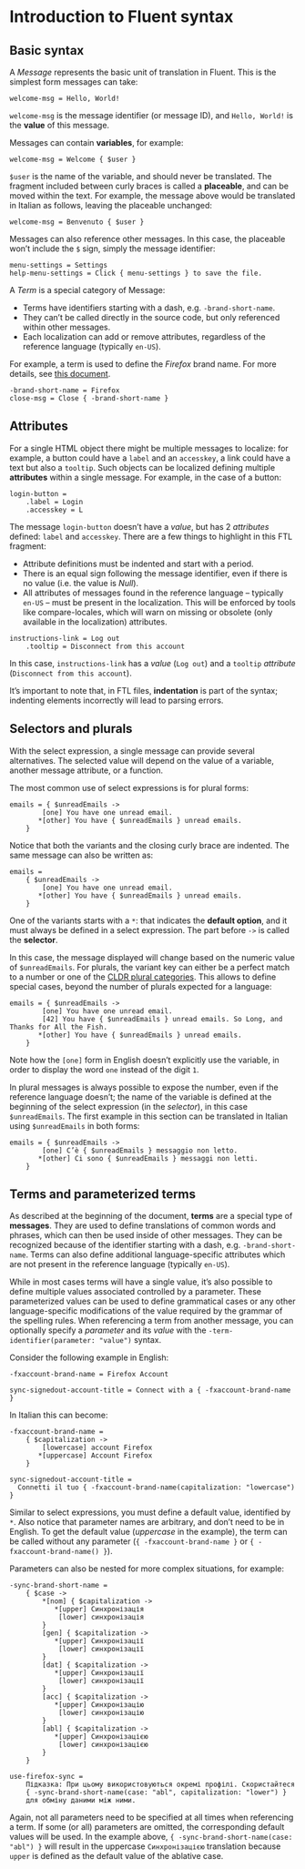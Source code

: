 # Introduction to Fluent syntax

## Basic syntax

A *Message* represents the basic unit of translation in Fluent. This is the simplest form messages can take:

```PROPERTIES
welcome-msg = Hello, World!
```

`welcome-msg` is the message identifier (or message ID), and `Hello, World!` is the **value** of this message.

Messages can contain **variables**, for example:

```PROPERTIES
welcome-msg = Welcome { $user }
```

`$user` is the name of the variable, and should never be translated. The fragment included between curly braces is called a **placeable**, and can be moved within the text. For example, the message above would be translated in Italian as follows, leaving the placeable unchanged:

```PROPERTIES
welcome-msg = Benvenuto { $user }
```

Messages can also reference other messages. In this case, the placeable won’t include the `$` sign, simply the message identifier:

```PROPERTIES
menu-settings = Settings
help-menu-settings = Click { menu-settings } to save the file.
```

A *Term* is a special category of Message:
* Terms have identifiers starting with a dash, e.g. `-brand-short-name`.
* They can’t be called directly in the source code, but only referenced within other messages.
* Each localization can add or remove attributes, regardless of the reference language (typically `en-US`).

For example, a term is used to define the *Firefox* brand name. For more details, see [this document](brand_names.md).

```PROPERTIES
-brand-short-name = Firefox
close-msg = Close { -brand-short-name }
```

## Attributes

For a single HTML object there might be multiple messages to localize: for example, a button could have a `label` and an `accesskey`, a link could have a text but also a `tooltip`. Such objects can be localized defining multiple **attributes** within a single message. For example, in the case of a button:

```PROPERTIES
login-button =
    .label = Login
    .accesskey = L
```

The message `login-button` doesn’t have a *value*, but has 2 *attributes* defined: `label` and `accesskey`. There are a few things to highlight in this FTL fragment:
* Attribute definitions must be indented and start with a period.
* There is an equal sign following the message identifier, even if there is no value (i.e. the value is *Null*).
* All attributes of messages found in the reference language – typically `en-US` – must be present in the localization. This will be enforced by tools like compare-locales, which will warn on missing or obsolete (only available in the localization) attributes.

```PROPERTIES
instructions-link = Log out
    .tooltip = Disconnect from this account
```

In this case, `instructions-link` has a *value* (`Log out`) and a `tooltip` *attribute* (`Disconnect from this account`).

It’s important to note that, in FTL files, **indentation** is part of the syntax; indenting elements incorrectly will lead to parsing errors.

## Selectors and plurals

With the select expression, a single message can provide several alternatives. The selected value will depend on the value of a variable, another message attribute, or a function.

The most common use of select expressions is for plural forms:

```PROPERTIES
emails = { $unreadEmails ->
        [one] You have one unread email.
       *[other] You have { $unreadEmails } unread emails.
    }
```

Notice that both the variants and the closing curly brace are indented. The same message can also be written as:

```PROPERTIES
emails =
    { $unreadEmails ->
        [one] You have one unread email.
       *[other] You have { $unreadEmails } unread emails.
    }
```

One of the variants starts with a `*`: that indicates the **default option**, and it must always be defined in a select expression. The part before `->` is called the **selector**.

In this case, the message displayed will change based on the numeric value of `$unreadEmails`. For plurals, the variant key can either be a perfect match to a number or one of the [CLDR plural categories](http://www.unicode.org/cldr/charts/30/supplemental/language_plural_rules.html). This allows to define special cases, beyond the number of plurals expected for a language:

```PROPERTIES
emails = { $unreadEmails ->
        [one] You have one unread email.
        [42] You have { $unreadEmails } unread emails. So Long, and Thanks for All the Fish.
       *[other] You have { $unreadEmails } unread emails.
    }
```

Note how the `[one]` form in English doesn’t explicitly use the variable, in order to display the word `one` instead of the digit `1`.

In plural messages is always possible to expose the number, even if the reference language doesn’t; the name of the variable is defined at the beginning of the select expression (in the *selector*), in this case `$unreadEmails`. The first example in this section can be translated in Italian using `$unreadEmails` in both forms:

```PROPERTIES
emails = { $unreadEmails ->
        [one] C’è { $unreadEmails } messaggio non letto.
       *[other] Ci sono { $unreadEmails } messaggi non letti.
    }
```

## Terms and parameterized terms

As described at the beginning of the document, **terms** are a special type of **messages**. They are used to define translations of common words and phrases, which can then be used inside of other messages. They can be recognized because of the identifier starting with a dash, e.g. `-brand-short-name`. Terms can also define additional language-specific attributes which are not present in the reference language (typically `en-US`).

While in most cases terms will have a single value, it’s also possible to define multiple values associated controlled by a parameter. These parameterized values can be used to define grammatical cases or any other language-specific modifications of the value required by the grammar of the spelling rules. When referencing a term from another message, you can optionally specify a *parameter* and its *value* with the `-term-identifier(parameter: "value")` syntax.

Consider the following example in English:

```PROPERTIES
-fxaccount-brand-name = Firefox Account

sync-signedout-account-title = Connect with a { -fxaccount-brand-name }
```

In Italian this can become:

```PROPERTIES
-fxaccount-brand-name =
    { $capitalization ->
        [lowercase] account Firefox
       *[uppercase] Account Firefox
    }

sync-signedout-account-title =
  Connetti il tuo { -fxaccount-brand-name(capitalization: "lowercase") }
```

Similar to select expressions, you must define a default value, identified by `*`. Also notice that parameter names are arbitrary, and don’t need to be in English. To get the default value (*uppercase* in the example), the term can be called without any parameter (`{ -fxaccount-brand-name }` or `{ -fxaccount-brand-name() }`).

Parameters can also be nested for more complex situations, for example:

```PROPERTIES
-sync-brand-short-name =
    { $case ->
        *[nom] { $capitalization ->
           *[upper] Синхронізація
            [lower] синхронізація
        }
        [gen] { $capitalization ->
           *[upper] Синхронізації
            [lower] синхронізації
        }
        [dat] { $capitalization ->
           *[upper] Синхронізації
            [lower] синхронізації
        }
        [acc] { $capitalization ->
           *[upper] Синхронізацію
            [lower] синхронізацію
        }
        [abl] { $capitalization ->
           *[upper] Синхронізацією
            [lower] синхронізацією
        }
    }

use-firefox-sync =
    Підказка: При цьому використовуються окремі профілі. Скористайтеся
    { -sync-brand-short-name(case: "abl", capitalization: "lower") }
    для обміну даними між ними.
```

Again, not all parameters need to be specified at all times when referencing a term. If some (or all) parameters are omitted, the corresponding default values will be used. In the example above, `{ -sync-brand-short-name(case: "abl") }` will result in the uppercase `Синхронізацією` translation because `upper` is defined as the default value of the ablative case.
